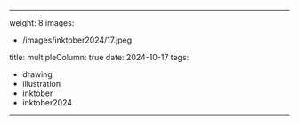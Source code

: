 
---
weight: 8
images:
- /images/inktober2024/17.jpeg

title:
multipleColumn: true
date: 2024-10-17
tags:
- drawing
- illustration
- inktober
- inktober2024
---

